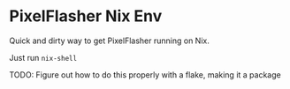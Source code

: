 PixelFlasher Nix Env
====================

Quick and dirty way to get PixelFlasher running on Nix.

Just run `nix-shell`

TODO: Figure out how to do this properly with a flake, making it a package
